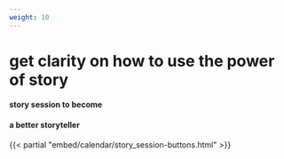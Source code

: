 ```yaml
---
weight: 10
---
```

# get clarity on how to use the power of story
#### story session to become
#### a better storyteller

<!-- {{< partial "modal/video-button.html" >}} -->
{{< partial "embed/calendar/story_session-buttons.html" >}}
